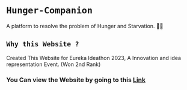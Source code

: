 # `Hunger-Companion`

A platform to resolve the problem of Hunger and Starvation. 🍴💝


## `Why this Website ?`

Created This Website for Eureka Ideathon 2023, A Innovation and idea representation Event. (Won 2nd Rank)


### You Can view the Website by going to this [Link](hunger-companion.vercel.app)
